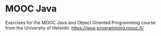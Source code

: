 # MOOC Java
Exercises for the MOOC Java and Object Oriented Programming course from the University of Helsinki.
https://java-programming.mooc.fi/

